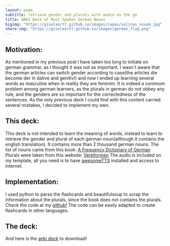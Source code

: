 ```yaml
---
layout: page
subtitle: retrieve gender and plurals with audio on the go
title: ANKI Deck of Most Spoken German Nouns
bigimg: "https://giselaortt.github.io/images/capas/salinas_nuvem.jpg"
share-img: "https://giselaortt.github.io/images/german_flag.png"
---
```



## Motivation:

As mentioned in my previous post I have taken too long to initiate on german grammar, as I thought it was not as important. I wasn`t aware that the german articles can switch gender according to case(the articles die become der in dative and genitiv!) and now I ended up learning several words as masculine when in reality they are feminim.
It is indeed a commom problem among german learners, as the plurals in german do not obbey any rule, and the genders are so important for the correctedness of the sentences. As the only previous deck I could find with this content carried several mistakes, I decided to implement my own.


## This deck:

This deck is not intended to learn the meaning of words, instead to learn to retrieve the gender and plural of each german noun(although it contains the english translation). It contains more than 2 thousand german nouns.
The list of nouns came from this book: [A Frequency Dictionary of German](https://www.amazon.com.br/Frequency-Dictionary-German-Vocabulary-Learners/dp/0415316332)
Plurals were taken from this website: [Verbformen](https://www.verbformen.pt/declinacao/substantivos/Kenntnis.htm)
The audio is included on my template, all you need is to have [awesomeTTS](https://ankiweb.net/shared/info/814349176) installed and access to internet.


## Implementation:

I used python to parse the flashcards and beautifulsoup to scrap the information about the plurals, since the book does not contains the plurals.
Check the code at my [github!](https://github.com/giselaortt/Tools-for-Anki/tree/main/eliminate_repetitions)
The code can be easily adapted to create flashcards in other languages.

## The deck:

And here is the [anki deck](SOON) to download!

